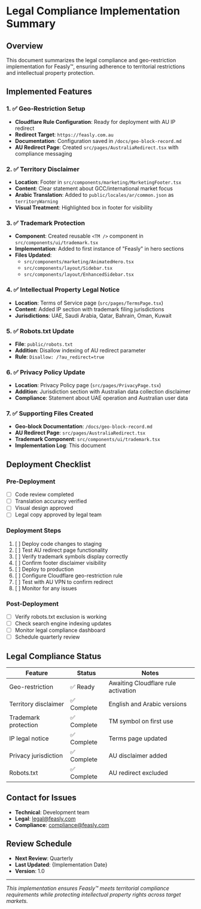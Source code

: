 # Legal Compliance Implementation Summary

## Overview
This document summarizes the legal compliance and geo-restriction implementation for Feasly™, ensuring adherence to territorial restrictions and intellectual property protection.

## Implemented Features

### 1. ✅ Geo-Restriction Setup
- **Cloudflare Rule Configuration**: Ready for deployment with AU IP redirect
- **Redirect Target**: `https://feasly.com.au`
- **Documentation**: Configuration saved in `/docs/geo-block-record.md`
- **AU Redirect Page**: Created `src/pages/AustraliaRedirect.tsx` with compliance messaging

### 2. ✅ Territory Disclaimer
- **Location**: Footer in `src/components/marketing/MarketingFooter.tsx`
- **Content**: Clear statement about GCC/international market focus
- **Arabic Translation**: Added to `public/locales/ar/common.json` as `territoryWarning`
- **Visual Treatment**: Highlighted box in footer for visibility

### 3. ✅ Trademark Protection
- **Component**: Created reusable `<TM />` component in `src/components/ui/trademark.tsx`
- **Implementation**: Added to first instance of "Feasly" in hero sections
- **Files Updated**: 
  - `src/components/marketing/AnimatedHero.tsx`
  - `src/components/layout/Sidebar.tsx`
  - `src/components/layout/EnhancedSidebar.tsx`

### 4. ✅ Intellectual Property Legal Notice
- **Location**: Terms of Service page (`src/pages/TermsPage.tsx`)
- **Content**: Added IP section with trademark filing jurisdictions
- **Jurisdictions**: UAE, Saudi Arabia, Qatar, Bahrain, Oman, Kuwait

### 5. ✅ Robots.txt Update
- **File**: `public/robots.txt`
- **Addition**: Disallow indexing of AU redirect parameter
- **Rule**: `Disallow: /?au_redirect=true`

### 6. ✅ Privacy Policy Update
- **Location**: Privacy Policy page (`src/pages/PrivacyPage.tsx`)
- **Addition**: Jurisdiction section with Australian data collection disclaimer
- **Compliance**: Statement about UAE operation and Australian user data

### 7. ✅ Supporting Files Created
- **Geo-block Documentation**: `/docs/geo-block-record.md`
- **AU Redirect Page**: `src/pages/AustraliaRedirect.tsx`
- **Trademark Component**: `src/components/ui/trademark.tsx`
- **Implementation Log**: This document

## Deployment Checklist

### Pre-Deployment
- [ ] Code review completed
- [ ] Translation accuracy verified
- [ ] Visual design approved
- [ ] Legal copy approved by legal team

### Deployment Steps
1. [ ] Deploy code changes to staging
2. [ ] Test AU redirect page functionality
3. [ ] Verify trademark symbols display correctly
4. [ ] Confirm footer disclaimer visibility
5. [ ] Deploy to production
6. [ ] Configure Cloudflare geo-restriction rule
7. [ ] Test with AU VPN to confirm redirect
8. [ ] Monitor for any issues

### Post-Deployment
- [ ] Verify robots.txt exclusion is working
- [ ] Check search engine indexing updates
- [ ] Monitor legal compliance dashboard
- [ ] Schedule quarterly review

## Legal Compliance Status

| Feature | Status | Notes |
|---------|--------|-------|
| Geo-restriction | ✅ Ready | Awaiting Cloudflare rule activation |
| Territory disclaimer | ✅ Complete | English and Arabic versions |
| Trademark protection | ✅ Complete | TM symbol on first use |
| IP legal notice | ✅ Complete | Terms page updated |
| Privacy jurisdiction | ✅ Complete | AU disclaimer added |
| Robots.txt | ✅ Complete | AU redirect excluded |

## Contact for Issues
- **Technical**: Development team
- **Legal**: legal@feasly.com
- **Compliance**: compliance@feasly.com

## Review Schedule
- **Next Review**: Quarterly
- **Last Updated**: {Implementation Date}
- **Version**: 1.0

---

*This implementation ensures Feasly™ meets territorial compliance requirements while protecting intellectual property rights across target markets.*